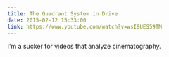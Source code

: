 ```yaml
---
title: The Quadrant System in Drive
date: 2015-02-12 15:33:00
link: https://www.youtube.com/watch?v=wsI8UES59TM
---
```


I'm a sucker for videos that analyze cinematography.

